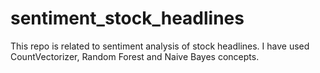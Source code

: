 # sentiment_stock_headlines
This repo is related to sentiment analysis of stock headlines. I have used CountVectorizer, Random Forest and Naive Bayes concepts.
